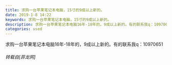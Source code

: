 ```yaml
---
title: 求购一台苹果笔记本电脑，15寸的9成以上新的。
date: 2019-1-8 14:22
keywords: 求购一台苹果笔记本电脑，15寸的9成以上新的。
description: 求购一台苹果笔记本电脑16年-18年的，9成以上新的。有的联系我q：10970651
categories: used
---
```

<td class="t_f" id="postmessage_2641046">

求购一台苹果笔记本电脑16年-18年的，9成以上新的。有的联系我q：10970651</td>
###### 转载自[菲龙网]